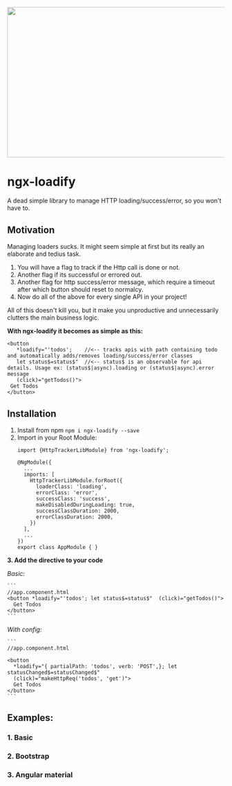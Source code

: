 <img src="https://raw.githubusercontent.com/goodmite/ngx-loadify/master/carbon.png" width="600" height="346.5">

# ngx-loadify

A dead simple library to manage HTTP loading/success/error, so you won't have to.

## Motivation

Managing loaders sucks. It might seem simple at first but its really an elaborate and tedius task. 
 1. You will have a flag to track if the Http call is done or not. 
 2. Another flag if its successful or errored out. 
 3. Another flag for http success/error message, which require a timeout after which button should reset to normalcy.
 4. Now do all of the above for every single API in your project!
 
 All of this doesn't kill you, but it make you unproductive and unnecessarily clutters the main business logic.
 
 **With ngx-loadify it becomes as simple as this:**
 ```
 <button
    *loadify="'todos';    //<-- tracks apis with path containing todo and automatically adds/removes loading/success/error classes
    let status$=status$"  //<-- status$ is an observable for api details. Usage ex: (status$|async).loading or (status$|async).error message
    (click)="getTodos()">
  Get Todos
</button>
```

## Installation

1. Install from npm
    ```npm i ngx-loadify --save```
2. Import in your Root Module:
    ```
    import {HttpTrackerLibModule} from 'ngx-loadify';

    @NgModule({
      ...
      imports: [
        HttpTrackerLibModule.forRoot({
          loaderClass: 'loading',
          errorClass: 'error',
          successClass: 'success',
          makeDisabledDuringLoading: true,
          successClassDuration: 2000,
          errorClassDuration: 2000,
        })
      ],
      ...
    })
    export class AppModule { }
    ```
**3. Add the directive to your code**

  *Basic:*

    ```
    //app.component.html
    <button *loadify="'todos'; let status$=status$"  (click)="getTodos()">
      Get Todos
    </button>
    ```

  *With config:*

    ```
    //app.component.html

    <button
      *loadify="{ partialPath: 'todos', verb: 'POST',}; let statusChanged$=statusChanged$"
      (click)="makeHttpReq('todos', 'get')">
      Get Todos
    </button>
    ```


## Examples:

### 1. Basic 
### 2. Bootstrap 
### 3. Angular material 

